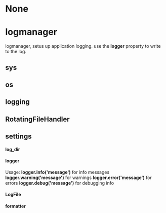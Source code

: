# None

<a id="logmanager"></a>

# logmanager

logmanager, setus up application logging. use the **logger** property to
write to the log.

<a id="logmanager.sys"></a>

## sys

<a id="logmanager.os"></a>

## os

<a id="logmanager.logging"></a>

## logging

<a id="logmanager.RotatingFileHandler"></a>

## RotatingFileHandler

<a id="logmanager.settings"></a>

## settings

<a id="logmanager.log_dir"></a>

#### log\_dir

<a id="logmanager.logger"></a>

#### logger

Usage:
**logger.info('message')** for info messages
**logger.warning('message')** for warnings
**logger.error('message')** for errors
**logger.debug('message')** for debugging info

<a id="logmanager.LogFile"></a>

#### LogFile

<a id="logmanager.formatter"></a>

#### formatter

